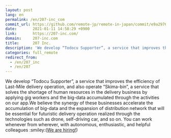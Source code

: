 ```yaml
---
layout: post
lang: en
permalink: /en/207-inc_com
commit_url: https://github.com/remote-jp/remote-in-japan/commit/e9a297696cabe88621baf3965c5123cbef524810
date:       2021-01-11 14:58:29 +0900
link:       https://207-inc.com/
domain:     207-inc.com
title:      207 Inc.
description: 'We develop “Todocu Supporter”, a service that improves the efficiency of Last-Mile delivery operation, and also operate “Skima-bin”, a service that solves the shortage of human resources in the delivery business by applying gig workers and the big-data accumulated through the activities on our app.We believe the synergy of these businesses accelerate the accumulation of big-data and the expansion of distribution network that will be essential for futuristic delivery operation realized through the technologies such as drone, self-driving car, and so on. You can work whenever from wherever, with autonomous, enthusiastic, and helpful colleagues :smiley:(We are hiring!)'
categories: full_remote
redirect_from:
  - /en/207_inc
  - /en/207
---
```


<p>We develop “Todocu Supporter”, a service that improves the efficiency of Last-Mile delivery operation, and also operate “Skima-bin”, a service that solves the shortage of human resources in the delivery business by applying gig workers and the big-data accumulated through the activities on our app.We believe the synergy of these businesses accelerate the accumulation of big-data and the expansion of distribution network that will be essential for futuristic delivery operation realized through the technologies such as drone, self-driving car, and so on. You can work whenever from wherever, with autonomous, enthusiastic, and helpful colleagues :smiley:(<a href="https://www.wantedly.com/companies/company_2565769/projects">We are hiring!</a>)</p>
